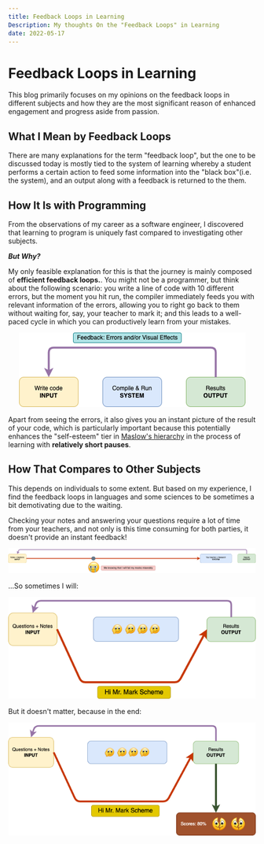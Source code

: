 ```yaml
---
title: Feedback Loops in Learning
Description: My thoughts On the "Feedback Loops" in Learning
date: 2022-05-17
---
```


# Feedback Loops in Learning

This blog primarily focuses on my opinions on the feedback loops in different subjects and how they are the most significant reason of enhanced engagement and progress aside from passion.

## What I Mean by Feedback Loops

There are many explanations for the term "feedback loop", but the one to be discussed today is mostly tied to the system of learning whereby a student performs a certain action to feed some information into the "black box"(i.e. the system), and an output along with a feedback is returned to the them.

## How It Is with Programming

From the observations of my career as a software engineer, I discovered that learning to program is uniquely fast compared to investigating other subjects.

**_But Why?_**

My only feasible explanation for this is that the journey is mainly composed of **efficient feedback loops.**. You might not be a programmer, but think about the following scenario: you write a line of code with 10 different errors, but the moment you hit run, the compiler immediately feeds you with relevant information of the errors, allowing you to right go back to them without waiting for, say, your teacher to mark it; and this leads to a well-paced cycle in which you can productively learn from your mistakes.

<p align="center">
  <img src="https://raw.githubusercontent.com/timthedev07/my-website/dev/assets/programming-feedback-loop.png" />
</p>

Apart from seeing the errors, it also gives you an instant picture of the result of your code, which is particularly important because this potentially enhances the "self-esteem" tier in [Maslow's hierarchy](https://www.simplypsychology.org/maslow.html) in the process of learning with **relatively short pauses**.

## How That Compares to Other Subjects

This depends on individuals to some extent. But based on my experience, I find the feedback loops in languages and some sciences to be sometimes a bit demotivating due to the waiting.

Checking your notes and answering your questions require a lot of time from your teachers, and not only is this time consuming for both parties, it doesn't provide an instant feedback!

<p align="center">
  <img src="https://raw.githubusercontent.com/timthedev07/my-website/dev/assets/subjects-feedback-loop.png" />
</p>

...So sometimes I will:

<p align="center">
  <img src="https://raw.githubusercontent.com/timthedev07/my-website/dev/assets/my-subjects-loop-a.png" />
</p>

But it doesn't matter, because in the end:

<p align="center">
  <img src="https://raw.githubusercontent.com/timthedev07/my-website/dev/assets/my-subjects-loop-b.png" />
</p>
